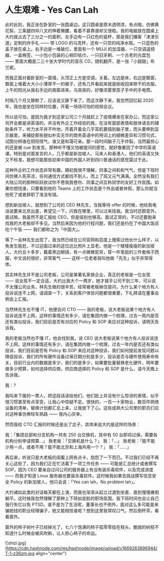 # 人生艰难 - Yes Can Lah

此时此刻，我正坐在卧室的一张圆桌边。这只圆桌是原木透明漆，有点暗，仿佛黄花梨，三条腿四仰八叉的伸着懒腰，看着不甚靠谱却又很稳。我的电脑放在圆桌上大约就占去了三分之一的面积，左手边有一只红色的瓷杯，那是我们播客「津津乐道」定制的伴手礼 —— 带 LOGO 的马克杯，还有一只空的纯净水瓶，一只蓝色的盖子放在桌上。右手边是一堆破烂，里面有一个 MUJI 的加湿器、一只空调遥控器、一盒棉签、一小包小包装的心相印纸巾，一只旧牙刷、一个古老的光盘包 —— 里面大概是二三十张大学时代的音乐 CD，随机翻开，是一张「小甜甜」布兰妮。

而我正面对着卧室的一面墙，头顶正上方是空调，关着。左边是床，右边是飘窗，飘窗上堆着大大小小薄厚不一的被子，还有几件看起来就是刚收回来晾干的衣服。上午的阳光从我右手边的南窗进来，乌突突的，好像浓雾里孩子手中的手电筒。

时隔几个月又静默了，应该说又静下来了。而这次静下来，我忽然回忆起 2020 年，我也是坐在同样的位置，开着一场场可怕的视频会议。

所以说可怕，是因为我才到这家公司三个月就赶上了疫情爆发在家办公，而这家公司开会都是讲英语的，并没有外企工作经验的我，在没有面部表情和肢体语言的辅助条件下，听力水平并不咋地，开着开着会几乎耳机要插到脑子里，而头要伸到显示器里，来捕捉那些貌似朴实无华的商务英语中的用词上的细微差异和习惯句式，试图分辨谁在阴阳怪气，谁又是和蔼可亲。那一段时间脑子几乎炸裂，当然最担心的还是被 cue 到发言。那种听不懂又怕被提问的感觉，就好像重回了中学的英语课。特别是对面发言的人，几乎都是新加坡人、马来人和香港人，他们的英语又快又不标准，我想可能那些初来中国的外国人听到四川普通话的感觉莫过于此。

这种外企的工作状态非常有趣，期初我很不理解，同事之间和和气气，但是下班时间仿佛人死茶凉，任何通信方式都找不到人，而上了班又元气满满。全然没有我们大陆公司的那种跃跃欲试你不卷我我卷你、同事之间互称同学的友好工作氛围。如果你想找谁，只要看到他的 Teams 上的工作状态是个外出或者休假，那么你就当他死了或者辞职了准没有错。

想到新加坡人，就想到了公司的 CEO 林先生，当我等待 offer 的时候，他给我电话说要来北京出差，希望见一下，问我在哪里，可以过来找我。我当时还颇意外，面试嘛，我虽然不是汇报给 CEO，但是级别也够高，面试正常的，不过还要跑来找我的大老板却不多见。当然后来因为他的行程问题，我们还是约在了中国大饭店吃个午饭 —— 我们都称之为「中国大」。

等了一会林先生出现了，我当然已经在公司官网和百度上搜索过他长什么样子，以免发生尴尬，不过迎面过来的这位远比照片上显老。他是一个矮矮瘦瘦的新加坡人，大约五十多岁，戴着黑边眼镜，有一点微微驼背，穿一件笔挺的三件套格子西服，中文说的很好，非常客气 —— 这样一位老者我叫他做「先生」似乎非常得体。

其实林先生并不是公司老板，公司是某著名家族企业，真正的老板是一位女孩 —— 说女孩不一定合适，大约比我大个一两岁，她才接手公司不到三年，可以说不太懂公司业务，林先生做的很辛苦。经常被老板揪住提问，为什么某个地方有人投诉说连不上网，请调查一下，关系到客户体验问题都很重要，下礼拜请在董事会例会上汇报。

当然林先生也不懂 IT，他便会问 CTO —— 我的老板，说大老板说某个地方有人投诉说连不上网，这样的事情还有多少，请在集团内做一个梳理，过去一周内是否还有类似投诉，我们目前是否有对应的 Policy 和 SOP 来应对这种投诉，请明天告诉我。

我的老板当然也不懂 IT，他会找到我，说 CEO 说大老板说某个地方有人投诉说连不上网，这样的事情还有多少，请在集团内做一个梳理，过去一年内是否还有类似投诉，我们目前是否有 Policy 和 SOP 来应对这种投诉，我们如何提前发现问题以降低投诉，我们的所有硬件设备过保日期分别是多少，投诉是否与硬件使用寿命有关，目前行业内的数据是多少，我们的是多少，如果要批量替换老化硬件，明年要做多少预算，如何选择供应商，供应商选择的 Policy 和 SOP 是什么，请今天晚上告诉我。

我：?

我叫来下属的一票人，把这段话读给他们，他们脸上并没有什么惊讶的表情，似乎很习惯甚至有点享受，让我心中惊疑不定。很快的，一百一十家物业，数百件网络设备的清单，替换计划都汇总上来，让我放下了心。这些成熟大公司里的职员们应对这种事仿佛轻车熟路 —— 我内心庆幸。

然而我给 CTO 汇报的时候还是出了岔子，具体来说大约是这样的场景：

我：「集团总部和分支机构一共有 250 台交换机，其中有 50 台即将过保，需要各机构分别申请预算…」
我老板：「交换机是什么？」
我：「...」
我老板：「能不能少用一点，或者不用？能不能北京和上海共用一个？」
我：「......」

再后来，听说只是大老板的闺蜜上网有点卡，抱怨了一下而已。不过我们已经不再关心这些了，因为我们正在忙活着下一项工作任务 —— 可能是汇总统计或者撰写 SOP，因为 CEO 要亲自过问公司的服务器上有没有装杀毒软件，以及完成进度 —— 而我才知道 Linux 服务器也要装杀毒软件。这时候我如果去挑战撰写信息安全 Policy 的新加坡人，他只会说：「Yes can lah，No problem lah」。

大约诸如此类的对话每天都在上演，而我也渐渐从起立过渡到坐直、直到慢慢瘫倒躺平。这时候我忽然理解了那种上下班如变脸的职场氛围，我下班时间也会让自己强行失忆以免 PTSD。谁不是为了生活呢，董事长也不例外，面对这么多可能是来骗她钱的职业经理骗子，她又能相信谁呢？想到这里我常叹口气，然后倒杯茶，看看窗外。

窗外的柿子树叶子已经掉光了，七八个饱满的柿子孤零零挂在枝头，脆弱的树枝不知道什么时候会被风吹断，让人担心柿子的命运。


![shizi.jpg](https://cdn.hashnode.com/res/hashnode/image/upload/v1669263896944/T-1-z36zm.jpg align="center")
